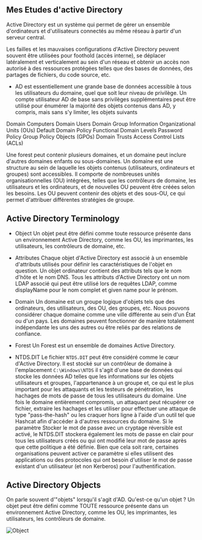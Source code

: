 ## Mes Etudes d'active Directory
Active Directory est un système qui permet de gérer un ensemble d'ordinateurs et d'utilisateurs connectés au même réseau à partir d'un serveur central.

Les failles et les mauvaises configurations d'Active Directory peuvent souvent être utilisées pour foothold (accès interne), se déplacer latéralement et verticalement au sein d'un réseau et obtenir un accès non autorisé à des ressources protégées telles que des bases de données, des partages de fichiers, du code source, etc.
- AD est essentiellement une grande base de données accessible à tous les utilisateurs du domaine, quel que soit leur niveau de privilège. Un compte utilisateur AD de base sans privilèges supplémentaires peut être utilisé pour énumérer la majorité des objets contenus dans AD, y compris, mais sans s'y limiter, les objets suivants

Domain Computers 	Domain Users
Domain Group Information 	Organizational Units (OUs)
Default Domain Policy 	Functional Domain Levels
Password Policy 	Group Policy Objects (GPOs)
Domain Trusts 	Access Control Lists (ACLs)

Une forest peut contenir plusieurs domaines, et un domaine peut inclure d'autres domaines enfants ou sous-domaines.
Un domaine est une structure au sein de laquelle les objets contenus (utilisateurs, ordinateurs et groupes) sont accessibles. Il comporte de nombreuses unités organisationnelles (OU) intégrées, telles que les contrôleurs de domaine, les utilisateurs et les ordinateurs, et de nouvelles OU peuvent être créées selon les besoins. Les OU peuvent contenir des objets et des sous-OU, ce qui permet d'attribuer différentes stratégies de groupe.

## Active Directory Terminology

- Object
Un objet peut être défini comme toute ressource présente dans un environnement Active Directory, comme les OU, les imprimantes, les utilisateurs, les contrôleurs de domaine, etc.
- Attributes
Chaque objet d'Active Directory est associé à un ensemble d'attributs utilisés pour définir les caractéristiques de l'objet en question. Un objet ordinateur contient des attributs tels que le nom d'hôte et le nom DNS. Tous les attributs d'Active Directory ont un nom LDAP associé qui peut être utilisé lors de requêtes LDAP, comme displayName pour le nom complet et given name pour le prénom.
- Domain
Un domaine est un groupe logique d'objets tels que des ordinateurs, des utilisateurs, des OU, des groupes, etc. Nous pouvons considérer chaque domaine comme une ville différente au sein d'un État ou d'un pays. Les domaines peuvent fonctionner de manière totalement indépendante les uns des autres ou être reliés par des relations de confiance.
- Forest
Un Forest est un ensemble de domaines Active Directory.

- NTDS.DIT
Le fichier `NTDS.DIT` peut être considéré comme le cœur d'Active Directory. Il est stocké sur un contrôleur de domaine à l'emplacement `C:\Windows\NTDS` il s'agit d'une base de données qui stocke les données AD telles que les informations sur les objets utilisateurs et groupes, l'appartenance à un groupe et, ce qui est le plus important pour les attaquants et les testeurs de pénétration, les hachages de mots de passe de tous les utilisateurs du domaine. Une fois le domaine entièrement compromis, un attaquant peut récupérer ce fichier, extraire les hachages et les utiliser pour effectuer une attaque de type "pass-the-hash" ou les craquer hors ligne à l'aide d'un outil tel que Hashcat afin d'accéder à d'autres ressources du domaine. Si le paramètre Stocker le mot de passe avec un cryptage réversible est activé, le NTDS.DIT stockera également les mots de passe en clair pour tous les utilisateurs créés ou qui ont modifié leur mot de passe après que cette politique a été définie. Bien que cela soit rare, certaines organisations peuvent activer ce paramètre si elles utilisent des applications ou des protocoles qui ont besoin d'utiliser le mot de passe existant d'un utilisateur (et non Kerberos) pour l'authentification.

## Active Directory Objects
On parle souvent d'"objets" lorsqu'il s'agit d'AD. Qu'est-ce qu'un objet ? Un objet peut être défini comme TOUTE ressource présente dans un environnement Active Directory, comme les OU, les imprimantes, les utilisateurs, les contrôleurs de domaine.

![Object](./adobjects.png)